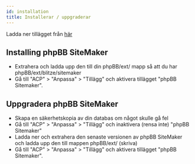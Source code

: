 ```yaml
---
id: installation
title: Installerar / uppgraderar
---
```


Ladda ner tillägget från [här](https://www.phpbb.com/customise/db/extension/phpbb_sitemaker_2/)

## Installing phpBB SiteMaker

* Extrahera och ladda upp den till din phpBB/ext/ mapp så att du har phpBB/ext/blitze/sitemaker
* Gå till "ACP" > "Anpassa" > "Tillägg" och aktivera tillägget "phpBB Sitemaker".

## Uppgradera phpBB SiteMaker

* Skapa en säkerhetskopia av din databas om något skulle gå fel
* Gå till "ACP" > "Anpassa" > "Tillägg" och inaktivera (rensa inte) "phpBB Sitemaker"
* Ladda ner och extrahera den senaste versionen av phpBB SiteMaker och ladda upp den till mappen phpBB/ext/ (skriva)
* Gå till "ACP" > "Anpassa" > "Tillägg" och aktivera tillägget "phpBB Sitemaker".